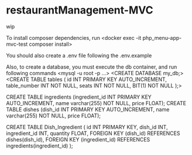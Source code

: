 # restaurantManagement-MVC
wip

To install composer dependencies, run
<docker exec -it php_menu-app-mvc-test composer install>

You should also create a .env file following the .env.example

Also, to create a database, you must execute the db container, and run following commands
<mysql -u root -p ...>
<CREATE DATABASE my_db;>
<CREATE TABLE tables (
    id INT PRIMARY KEY AUTO_INCREMENT,
    table_number INT NOT NULL,
    seats INT NOT NULL,
    BIT(1) NOT NULL
  );>

CREATE TABLE ingredients (ingredient_id INT PRIMARY KEY AUTO_INCREMENT, name varchar(255) NOT NULL, price FLOAT);
CREATE TABLE dishes (dish_id INT PRIMARY KEY AUTO_INCREMENT, name varchar(255) NOT NULL, price FLOAT);

  CREATE TABLE Dish_Ingredient (
    id INT PRIMARY KEY,
    dish_id INT,
    ingredient_id INT,
    quantity FLOAT,
    FOREIGN KEY (dish_id) REFERENCES dishes(dish_id),
    FOREIGN KEY (ingredient_id) REFERENCES ingredients(ingredient_id)
);
